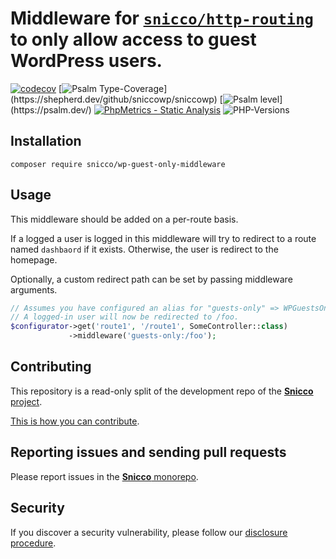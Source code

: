# Middleware for [`snicco/http-routing`](https://github.com/snicco/http-routing) to only allow access to guest **WordPress** users.

[![codecov](https://img.shields.io/badge/Coverage-100%25-success
)](https://codecov.io/gh/sniccowp/sniccowp)
[![Psalm Type-Coverage](https://shepherd.dev/github/sniccowp/sniccowp/coverage.svg?)](https://shepherd.dev/github/sniccowp/sniccowp)
[![Psalm level](https://shepherd.dev/github/sniccowp/sniccowp/level.svg?)](https://psalm.dev/)
[![PhpMetrics - Static Analysis](https://img.shields.io/badge/PhpMetrics-Static_Analysis-2ea44f)](https://sniccowp.github.io/sniccowp/phpmetrics/WPGuestsOnly/index.html)
![PHP-Versions](https://img.shields.io/badge/PHP-%5E7.4%7C%5E8.0%7C%5E8.1-blue)


## Installation

```shell
composer require snicco/wp-guest-only-middleware
```

## Usage

This middleware should be added on a per-route basis.

If a logged a user is logged in this middleware will try to redirect to a route named `dashbaord` if it exists.
Otherwise, the user is redirect to the homepage.

Optionally, a custom redirect path can be set by passing middleware arguments.

````php
// Assumes you have configured an alias for "guests-only" => WPGuestsOnly::class
// A logged-in user will now be redirected to /foo.
$configurator->get('route1', '/route1', SomeController::class)
             ->middleware('guests-only:/foo');
````

## Contributing

This repository is a read-only split of the development repo of the [**Snicco** project](https://github.com/snicco/snicco).

[This is how you can contribute](https://github.com/snicco/snicco/blob/master/CONTRIBUTING.md).

## Reporting issues and sending pull requests

Please report issues in the
[**Snicco** monorepo](https://github.com/snicco/snicco/blob/master/CONTRIBUTING.md##using-the-issue-tracker).

## Security

If you discover a security vulnerability, please follow
our [disclosure procedure](https://github.com/snicco/snicco/blob/master/SECURITY.md).
